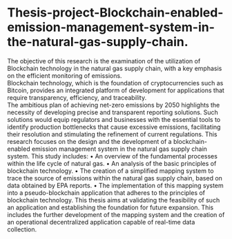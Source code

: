 # Thesis-project-Blockchain-enabled-emission-management-system-in-the-natural-gas-supply-chain.

The objective of this research is the examination of the utilization of Blockchain technology 
in the natural gas supply chain, with a key emphasis on the efficient monitoring of emissions.  
Blockchain technology, which is the foundation of cryptocurrencies such as Bitcoin, provides 
an integrated platform of development for applications that require transparency, efficiency, 
and traceability.  
The ambitious plan of achieving net-zero emissions by 2050 highlights the necessity of 
developing precise and transparent reporting solutions. Such solutions would equip 
regulators and businesses with the essential tools to identify production bottlenecks that 
cause excessive emissions, facilitating their resolution and stimulating the refinement of 
current regulations. 
This research focuses on the design and the development of a blockchain-enabled emission 
management system in the natural gas supply chain system. This study includes: 
• An overview of the fundamental processes within the life cycle of natural gas. 
• An analysis of the basic principles of blockchain technology. 
• The creation of a simplified mapping system to trace the source of emissions within 
the natural gas supply chain, based on data obtained by EPA reports. 
• The implementation of this mapping system into a pseudo-blockchain application 
that adheres to the principles of blockchain technology. 
This thesis aims at validating the feasibility of such an application and establishing the 
foundation for future expansion. This includes the further development of the mapping 
system and the creation of an operational decentralized application capable of real-time 
data collection.
